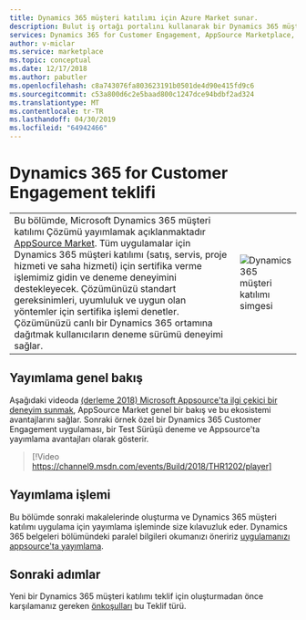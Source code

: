 ```yaml
---
title: Dynamics 365 müşteri katılımı için Azure Market sunar.
description: Bulut iş ortağı portalını kullanarak bir Dynamics 365 müşteri katılımı teklif AppSource Market'e için oluşturma açıklanır.
services: Dynamics 365 for Customer Engagement, AppSource Marketplace, Cloud Partner Portal,
author: v-miclar
ms.service: marketplace
ms.topic: conceptual
ms.date: 12/17/2018
ms.author: pabutler
ms.openlocfilehash: c8a743076fa803623191b0501de4d90e415fd9c6
ms.sourcegitcommit: c53a800d6c2e5baad800c1247dce94bdbf2ad324
ms.translationtype: MT
ms.contentlocale: tr-TR
ms.lasthandoff: 04/30/2019
ms.locfileid: "64942466"
---
```

# <a name="dynamics-365-for-customer-engagement-offer"></a>Dynamics 365 for Customer Engagement teklifi

|     |     |
| --- | --- |
| <div style="font-size:1em"> Bu bölümde, Microsoft Dynamics 365 müşteri katılımı Çözümü yayımlamak açıklanmaktadır [AppSource Market](https://appsource.microsoft.com). Tüm uygulamalar için Dynamics 365 müşteri katılımı (satış, servis, proje hizmeti ve saha hizmeti) için sertifika verme işlemimiz gidin ve deneme deneyimini destekleyecek. Çözümünüzü standart gereksinimleri, uyumluluk ve uygun olan yöntemler için sertifika işlemi denetler. Çözümünüzü canlı bir Dynamics 365 ortamına dağıtmak kullanıcıların deneme sürümü deneyimi sağlar. </div>|  ![Dynamics 365 müşteri katılımı simgesi](./media/dynce-icon1.png)  |


## <a name="publishing-overview"></a>Yayımlama genel bakış

Aşağıdaki videoda [(derleme 2018) Microsoft Appsource'ta ilgi çekici bir deneyim sunmak](https://www.youtube.com/watch?v=WWBFuNHC0J4), AppSource Market genel bir bakış ve bu ekosistemi avantajlarını sağlar. Sonraki örnek özel bir Dynamics 365 Customer Engagement uygulaması, bir Test Sürüşü deneme ve Appsource'ta yayımlama avantajları olarak gösterir.

> [!Video https://channel9.msdn.com/events/Build/2018/THR1202/player]


## <a name="publishing-process"></a>Yayımlama işlemi

Bu bölümde sonraki makalelerinde oluşturma ve Dynamics 365 müşteri katılımı uygulama için yayımlama işleminde size kılavuzluk eder.  Dynamics 365 belgeleri bölümündeki paralel bilgileri okumanızı öneririz [uygulamanızı appsource'ta yayımlama](https://docs.microsoft.com/dynamics365/customer-engagement/developer/publish-app-appsource).


## <a name="next-steps"></a>Sonraki adımlar

Yeni bir Dynamics 365 müşteri katılımı teklif için oluşturmadan önce karşılamanız gereken [önkoşulları](./cpp-prerequisites.md) bu Teklif türü.  
